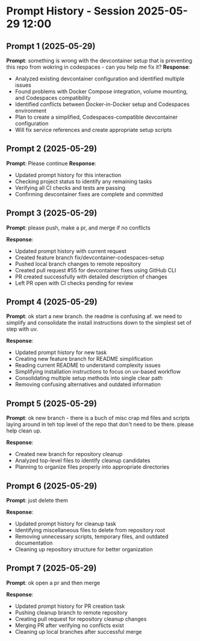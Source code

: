 # Prompt History - Session 2025-05-29 12:00

## Prompt 1 (2025-05-29)
**Prompt**: something is wrong with the devcontainer setup that is preventing this repo from wokring in codespaces - can you help me fix it?
**Response**: 
- Analyzed existing devcontainer configuration and identified multiple issues
- Found problems with Docker Compose integration, volume mounting, and Codespaces compatibility
- Identified conflicts between Docker-in-Docker setup and Codespaces environment
- Plan to create a simplified, Codespaces-compatible devcontainer configuration
- Will fix service references and create appropriate setup scripts

## Prompt 2 (2025-05-29)
**Prompt**: Please continue
**Response**: 
- Updated prompt history for this interaction
- Checking project status to identify any remaining tasks
- Verifying all CI checks and tests are passing
- Confirming devcontainer fixes are complete and committed

## Prompt 3 (2025-05-29)

**Prompt**: please push, make a pr, and merge if no conflicts

**Response**: 
- Updated prompt history with current request
- Created feature branch fix/devcontainer-codespaces-setup
- Pushed local branch changes to remote repository
- Created pull request #55 for devcontainer fixes using GitHub CLI
- PR created successfully with detailed description of changes
- Left PR open with CI checks pending for review

## Prompt 4 (2025-05-29)

**Prompt**: ok start a new branch. the readme is confusing af. we need to simplify and consolidate the install instructions down to the simplest set of step with uv.

**Response**: 
- Updated prompt history for new task
- Creating new feature branch for README simplification
- Reading current README to understand complexity issues
- Simplifying installation instructions to focus on uv-based workflow
- Consolidating multiple setup methods into single clear path
- Removing confusing alternatives and outdated information

## Prompt 5 (2025-05-29)

**Prompt**: ok new branch - there is a buch of misc crap md files and scripts laying around in teh top level of the repo that don't need to be there. please help clean up.

**Response**: 
- Created new branch for repository cleanup
- Analyzed top-level files to identify cleanup candidates
- Planning to organize files properly into appropriate directories

## Prompt 6 (2025-05-29)

**Prompt**: just delete them

**Response**: 
- Updated prompt history for cleanup task
- Identifying miscellaneous files to delete from repository root
- Removing unnecessary scripts, temporary files, and outdated documentation
- Cleaning up repository structure for better organization

## Prompt 7 (2025-05-29)

**Prompt**: ok open a pr and then merge

**Response**: 
- Updated prompt history for PR creation task
- Pushing cleanup branch to remote repository
- Creating pull request for repository cleanup changes
- Merging PR after verifying no conflicts exist
- Cleaning up local branches after successful merge
